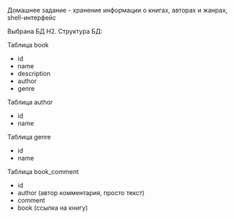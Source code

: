 Домашнее задание - хранение информации о книгах, авторах и жанрах, shell-интерфейс

Выбрана БД H2. Структура БД:

Таблица book
* id
* name
* description
* author
* genre

Таблица author
* id
* name

Таблица genre
* id
* name

Таблица book_comment
* id
* author (автор комментария, просто текст)
* comment
* book (ссылка на книгу)
